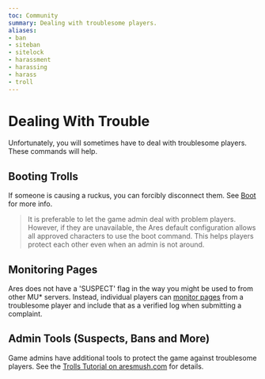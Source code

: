 ```yaml
---
toc: Community
summary: Dealing with troublesome players.
aliases:
- ban
- siteban
- sitelock
- harassment
- harassing
- harass
- troll
---
```

# Dealing With Trouble

Unfortunately, you will sometimes have to deal with troublesome players.  These commands will help.

## Booting Trolls

If someone is causing a ruckus, you can forcibly disconnect them.  See [Boot](/help/boot) for more info.

> It is preferable to let the game admin deal with problem players.  However, if they are unavailable, the Ares default configuration allows all approved characters to use the boot command.  This helps players protect each other even when an admin is not around. 

## Monitoring Pages

Ares does not have a 'SUSPECT' flag in the way you might be used to from other MU* servers.  Instead, individual players can [monitor pages](/help/page) from a troublesome player and include that as a verified log when submitting a complaint.

## Admin Tools (Suspects, Bans and More)

Game admins have additional tools to protect the game against troublesome players.  See the [Trolls Tutorial on aresmush.com](http://aresmush.com/tutorials/manage/trolls) for details.
